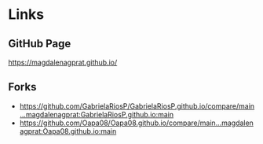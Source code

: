 # Links
## GitHub Page

https://magdalenagprat.github.io/

## Forks
- https://github.com/GabrielaRiosP/GabrielaRiosP.github.io/compare/main...magdalenagprat:GabrielaRiosP.github.io:main
- https://github.com/Oapa08/Oapa08.github.io/compare/main...magdalenagprat:Oapa08.github.io:main